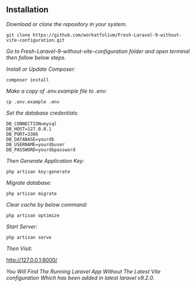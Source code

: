 ## Installation

*Download or clone the repository in your system.*
```
git clone https://github.com/workatfolium/Fresh-Laravel-9-without-vite-configuration.git
```

*Go to Fresh-Laravel-9-without-vite-configuration folder and open terminal then follow below steps.*

*Install or Update Composer:*
```
composer install
```

*Make a copy of .env.example file to .env:*
```
cp .env.example .env
```

*Set the database credentials:*

```
DB_CONNECTION=mysql
DB_HOST=127.0.0.1
DB_PORT=3306
DB_DATABASE=yourdb
DB_USERNAME=yourdbuser
DB_PASSWORD=yourdbpassword
```

*Then Generate Application Key:*

```
php artisan key:generate
```

*Migrate database:*
```
php artisan migrate
```

*Clear cache by below command:*
```
php artisan optimize
```

*Start Server:*
```
php artisan serve
```

*Then Visit:*

http://127.0.0.1:8000/

*You Will Find The Running Laravel App Without The Latest Vite configuration Which has been added in latest laravel v9.2.0.*